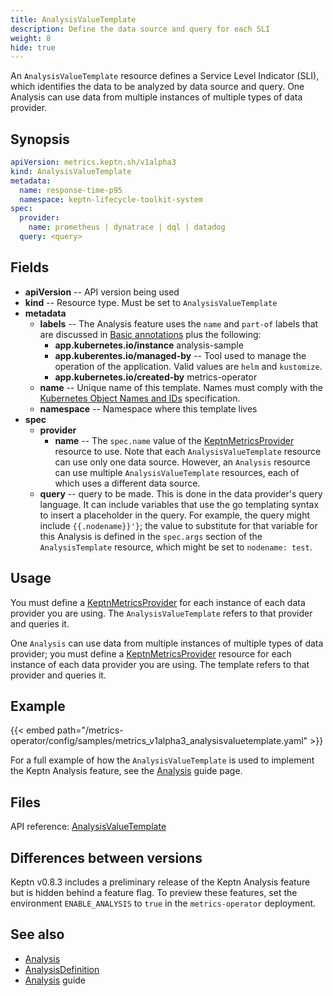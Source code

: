 ```yaml
---
title: AnalysisValueTemplate
description: Define the data source and query for each SLI
weight: 8
hide: true
---
```


An `AnalysisValueTemplate` resource
defines a Service Level Indicator (SLI),
which identifies the data to be analyzed
by data source and query.
One Analysis can use data from multiple instances
of multiple types of data provider.

## Synopsis

```yaml
apiVersion: metrics.keptn.sh/v1alpha3
kind: AnalysisValueTemplate
metadata:
  name: response-time-p95
  namespace: keptn-lifecycle-toolkit-system
spec:
  provider:
    name: prometheus | dynatrace | dql | datadog
  query: <query>
```

## Fields

* **apiVersion** -- API version being used
* **kind** -- Resource type.
  Must be set to `AnalysisValueTemplate`
* **metadata**
  * **labels** -- The Analysis feature uses the
    `name` and `part-of` labels that are discussed in
    [Basic annotations](../implementing/integrate/#basic-annotations)
    plus the following:
    * **app.kubernetes.io/instance** analysis-sample
    * **app.kuberentes.io/managed-by** -- Tool used to manage
      the operation of the application.
      Valid values are `helm` and `kustomize`.
    * **app.kubernetes.io/created-by** metrics-operator
  * **name** -- Unique name of this template.
    Names must comply with the
    [Kubernetes Object Names and IDs](https://kubernetes.io/docs/concepts/overview/working-with-objects/names/#dns-subdomain-names)
    specification.
  * **namespace** -- Namespace where this template lives
* **spec**
  * **provider**
    * **name** -- The `spec.name` value of the
      [KeptnMetricsProvider](metricsprovider.md) resource to use.
      Note that each `AnalysisValueTemplate` resource
      can use only one data source.
      However, an `Analysis` resource
      can use multiple `AnalysisValueTemplate` resources,
      each of which uses a different data source.
  * **query** -- query to be made.
    This is done in the data provider's query language.
    It can include variables that use the go templating syntax
    to insert a placeholder in the query.
    For example, the query might include `{{.nodename}}'}`;
    the value to substitute for that variable for this Analysis
    is defined in the `spec.args` section of the `AnalysisTemplate` resource,
    which might be set to `nodename: test`.

## Usage

You must define a
[KeptnMetricsProvider](metricsprovider.md)
for each instance of each data provider you are using.
The `AnalysisValueTemplate` refers to that provider and queries it.

One `Analysis` can use data from multiple instances
of multiple types of data provider;
you must define a
[KeptnMetricsProvider](metricsprovider.md)
resource for each instance of each data provider you are using.
The template refers to that provider and queries it.

## Example

{{< embed path="/metrics-operator/config/samples/metrics_v1alpha3_analysisvaluetemplate.yaml" >}}

For a full example of how the `AnalysisValueTemplate` is used
to implement the Keptn Analysis feature, see the
[Analysis](../implementing/slo)
guide page.

## Files

API reference:
[AnalysisValueTemplate](../crd-ref/metrics/v1alpha3/#analysisvaluetemplate)

## Differences between versions

Keptn v0.8.3 includes a preliminary release of the Keptn Analysis feature
but is hidden behind a feature flag.
To preview these features, set the environment `ENABLE_ANALYSIS` to `true`
in the `metrics-operator` deployment.

## See also

* [Analysis](analysis.md)
* [AnalysisDefinition](analysisdefinition.md)
* [Analysis](../implementing/slo) guide
